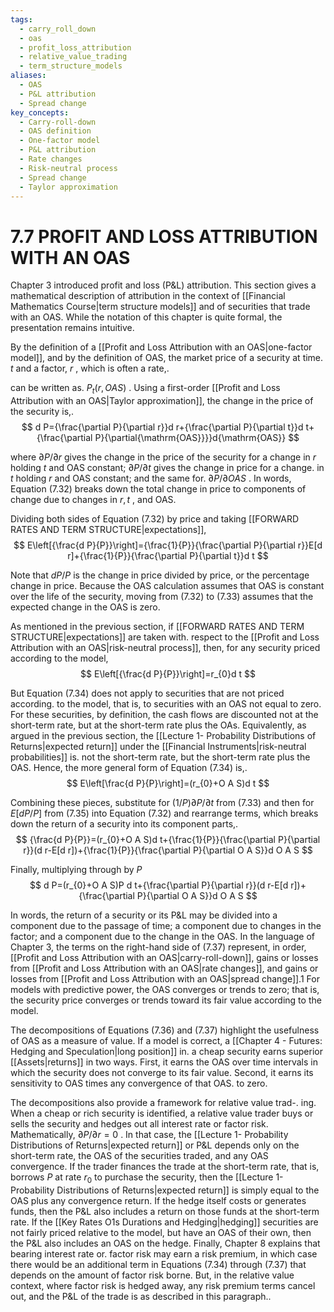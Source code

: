 ```yaml
---
tags:
  - carry_roll_down
  - oas
  - profit_loss_attribution
  - relative_value_trading
  - term_structure_models
aliases:
  - OAS
  - P&L attribution
  - Spread change
key_concepts:
  - Carry-roll-down
  - OAS definition
  - One-factor model
  - P&L attribution
  - Rate changes
  - Risk-neutral process
  - Spread change
  - Taylor approximation
---
```


# 7.7 PROFIT AND LOSS ATTRIBUTION WITH AN OAS  

Chapter 3 introduced profit and loss $(\mathrm{P}\&\mathrm{L})$ attribution. This section gives a mathematical description of attribution in the context of [[Financial Mathematics Course|term structure models]] and of securities that trade with an OAS. While the notation of this chapter is quite formal, the presentation remains intuitive.  

By the definition of a [[Profit and Loss Attribution with an OAS|one-factor model]], and by the definition of OAS, the market price of a security at time. $t$ and a factor, $r$ , which is often a rate,.  

can be written as. $P_{t}(r,O A S)$ . Using a first-order [[Profit and Loss Attribution with an OAS|Taylor approximation]], the change in the price of the security is,.  
$$
d P={\frac{\partial P}{\partial r}}d r+{\frac{\partial P}{\partial t}}d t+{\frac{\partial P}{\partial{\mathrm{OAS}}}}d{\mathrm{OAS}}
$$  

where $\partial P/\partial r$ gives the change in the price of the security for a change in $r$ holding $t$ and OAS constant; $\partial P/\partial t$ gives the change in price for a change. in $t$ holding $r$ and OAS constant; and the same for. $\partial P/\partial O A S$ . In words, Equation (7.32) breaks down the total change in price to components of change due to changes in $r,t$ , and OAS.  

Dividing both sides of Equation (7.32) by price and taking [[FORWARD RATES AND TERM STRUCTURE|expectations]],  
$$
E\left[{\frac{d P}{P}}\right]={\frac{1}{P}}{\frac{\partial P}{\partial r}}E[d r]+{\frac{1}{P}}{\frac{\partial P}{\partial t}}d t
$$  

Note that $d P/P$ is the change in price divided by price, or the percentage change in price. Because the OAS calculation assumes that OAS is constant over the life of the security, moving from (7.32) to (7.33) assumes that the expected change in the OAS is zero.  

As mentioned in the previous section, if [[FORWARD RATES AND TERM STRUCTURE|expectations]] are taken with. respect to the [[Profit and Loss Attribution with an OAS|risk-neutral process]], then, for any security priced according to the model,  
$$
E\left[{\frac{d P}{P}}\right]=r_{0}d t
$$  

But Equation (7.34) does not apply to securities that are not priced according. to the model, that is, to securities with an OAS not equal to zero. For these securities, by definition, the cash flows are discounted not at the short-term rate, but at the short-term rate plus the OAs. Equivalently, as argued in the previous section, the [[Lecture 1- Probability Distributions of Returns|expected return]] under the [[Financial Instruments|risk-neutral probabilities]] is. not the short-term rate, but the short-term rate plus the OAS. Hence, the more general form of Equation (7.34) is,.  
$$
E\left[\frac{d P}{P}\right]=(r_{0}+O A S)d t
$$  

Combining these pieces, substitute for $(1/P)\partial P/\partial t$ from (7.33) and then for $E[d P/P]$ from (7.35) into Equation (7.32) and rearrange terms, which breaks down the return of a security into its component parts,.  
$$
{\frac{d P}{P}}=(r_{0}+O A S)d t+{\frac{1}{P}}{\frac{\partial P}{\partial r}}(d r-E[d r])+{\frac{1}{P}}{\frac{\partial P}{\partial O A S}}d O A S
$$  

Finally, multiplying through by $P$  
$$
d P=(r_{0}+O A S)P d t+{\frac{\partial P}{\partial r}}(d r-E[d r])+{\frac{\partial P}{\partial O A S}}d O A S
$$  

In words, the return of a security or its $\mathrm{P}\&\mathrm{L}$ may be divided into a component due to the passage of time; a component due to changes in the factor; and a component due to the change in the OAS. In the language of Chapter 3, the terms on the right-hand side of (7.37) represent, in order, [[Profit and Loss Attribution with an OAS|carry-roll-down]], gains or losses from [[Profit and Loss Attribution with an OAS|rate changes]], and gains or losses from [[Profit and Loss Attribution with an OAS|spread change]].1 For models with predictive power, the OAS converges or trends to zero; that is, the security price converges or trends toward its fair value according to the model.  

The decompositions of Equations (7.36) and (7.37) highlight the usefulness of OAS as a measure of value. If a model is correct, a [[Chapter 4 - Futures: Hedging and Speculation|long position]] in. a cheap security earns superior [[Assets|returns]] in two ways. First, it earns the OAS over time intervals in which the security does not converge to its fair value. Second, it earns its sensitivity to OAS times any convergence of that OAS. to zero.  

The decompositions also provide a framework for relative value trad-. ing. When a cheap or rich security is identified, a relative value trader buys or sells the security and hedges out all interest rate or factor risk. Mathematically, $\partial P/\partial r=0$ . In that case, the [[Lecture 1- Probability Distributions of Returns|expected return]] or P&L depends only on the short-term rate, the OAS of the securities traded, and any OAS convergence. If the trader finances the trade at the short-term rate, that is, borrows $P$ at rate $r_{0}$ to purchase the security, then the [[Lecture 1- Probability Distributions of Returns|expected return]] is simply equal to the OAS plus any convergence return. If the hedge itself costs or generates funds, then the P&L also includes a return on those funds at the short-term rate. If the [[Key Rates O1s Durations and Hedging|hedging]] securities are not fairly priced relative to the model, but have an OAS of their own, then the P&L also includes an OAS on the hedge. Finally, Chapter 8 explains that bearing interest rate or. factor risk may earn a risk premium, in which case there would be an additional term in Equations (7.34) through (7.37) that depends on the amount of factor risk borne. But, in the relative value context, where factor risk is hedged away, any risk premium terms cancel out, and the P&L of the trade is as described in this paragraph..  